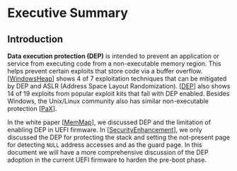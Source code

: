 # Executive Summary
## Introduction
**Data execution protection (DEP)** is intended to prevent an application or service from executing code from a non-executable memory region. This helps prevent certain exploits that store code via a buffer overflow. [[WindowsHeap][1]] shows 4 of 7 exploitation techniques that can be mitigated by DEP and ASLR (Address Space Layout Randomization). [[DEP][2]] also shows 14 of 19 exploits from popular exploit kits that fail with DEP enabled. Besides Windows, the Unix/Linux community also has similar non-executable protection [[PaX][3]].

In the white paper [[MemMap][4]], we discussed DEP and the limitation of enabling DEP in UEFI firmware. In [[SecurityEnhancement][5]], we only discussed the DEP for protecting the stack and setting the not-present page for detecting ```NULL``` address accesses and as the guard page. In this document we will have a more comprehensive discussion of the DEP adoption in the current UEFI firmware to harden the pre-boot phase.



[1]: https://blogs.technet.microsoft.com/srd/2009/08/04/preventing-the-exploitation-of-user-mode-heap-corruption-vulnerabilities/ "WindowsHeap"

[2]: http://media.blackhat.com/bh-us-12/Briefings/M_Miller/BH_US_12_Miller_Exploit_Mitigation_Slides.pdf "DEP"

[3]: https://pax.grsecurity.net/ "Pax"

[4]: https://github.com/tianocore-docs/Docs/raw/master/White_Papers/A_Tour_Beyond_BIOS_Memory_Map_And_Practices_in_UEFI_BIOS_V2.pdf "MemMap"

[5]: https://github.com/tianocore-docs/Docs/raw/master/White_Papers/A_Tour_Beyond_BIOS_Securiy_Enhancement_to_Mitigate_Buffer_Overflow_in_UEFI.pdf "SecurityEnhancement"

